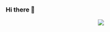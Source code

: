 ### Hi there 👋

<!--
**LemonExtract/LemonExtract** is a ✨ _special_ ✨ repository because its `README.md` (this file) appears on your GitHub profile.

Here are some ideas to get you started:

- 🔭 I’m currently working on ...
- 🌱 I’m currently learning ...
- 👯 I’m looking to collaborate on ...
- 🤔 I’m looking for help with ...
- 💬 Ask me about ...
- 📫 How to reach me: ...
- 😄 Pronouns: ...
- ⚡ Fun fact: ...
-->
<p align='center'>
 <img src="https://github-readme-stats.vercel.app/api?username=LemonExtract&count_private=true&show_icons=true&include_all_commits=true&theme=tokyonight" />
</p>
